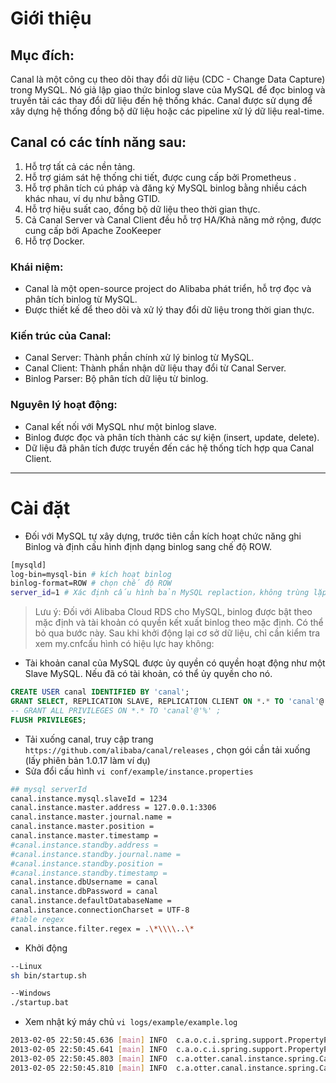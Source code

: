 # Giới thiệu

## Mục đích:
Canal là một công cụ theo dõi thay đổi dữ liệu (CDC - Change Data Capture) trong MySQL. Nó giả lập giao thức binlog slave của MySQL để đọc binlog và truyền tải các thay đổi dữ liệu đến hệ thống khác. Canal được sử dụng để xây dựng hệ thống đồng bộ dữ liệu hoặc các pipeline xử lý dữ liệu real-time.
## Canal có các tính năng sau:

1. Hỗ trợ tất cả các nền tảng.
2. Hỗ trợ giám sát hệ thống chi tiết, được cung cấp bởi Prometheus .
3. Hỗ trợ phân tích cú pháp và đăng ký MySQL binlog bằng nhiều cách khác nhau, ví dụ như bằng GTID.
4. Hỗ trợ hiệu suất cao, đồng bộ dữ liệu theo thời gian thực.
5. Cả Canal Server và Canal Client đều hỗ trợ HA/Khả năng mở rộng, được cung cấp bởi Apache ZooKeeper
6. Hỗ trợ Docker. 

### Khái niệm:

- Canal là một open-source project do Alibaba phát triển, hỗ trợ đọc và phân tích binlog từ MySQL.
- Được thiết kế để theo dõi và xử lý thay đổi dữ liệu trong thời gian thực.

### Kiến trúc của Canal:

- Canal Server: Thành phần chính xử lý binlog từ MySQL.
- Canal Client: Thành phần nhận dữ liệu thay đổi từ Canal Server.
- Binlog Parser: Bộ phân tích dữ liệu từ binlog.

### Nguyên lý hoạt động:

- Canal kết nối với MySQL như một binlog slave.
- Binlog được đọc và phân tích thành các sự kiện (insert, update, delete).
- Dữ liệu đã phân tích được truyền đến các hệ thống tích hợp qua Canal Client.

___
# Cài đặt
- Đối với MySQL tự xây dựng, trước tiên cần kích hoạt chức năng ghi Binlog và định cấu hình định dạng binlog sang chế độ ROW.

``` bash  
[mysqld]
log-bin=mysql-bin # kích hoạt binlog
binlog-format=ROW # chọn chế độ ROW 
server_id=1 # Xác định cấu hình bản MySQL replaction，không trùng lặp slaveId của canal.
```
  > Lưu ý: Đối với Alibaba Cloud RDS cho MySQL, binlog được bật theo mặc định và tài khoản có quyền kết xuất binlog theo mặc định. Có thể bỏ qua bước này.
Sau khi khởi động lại cơ sở dữ liệu, chỉ cần kiểm tra xem my.cnfcấu hình có hiệu lực hay không:

- Tài khoản canal của MySQL được ủy quyền có quyền hoạt động như một Slave MySQL. Nếu đã có tài khoản, có thể ủy quyền cho nó.
``` sql
CREATE USER canal IDENTIFIED BY 'canal';  
GRANT SELECT, REPLICATION SLAVE, REPLICATION CLIENT ON *.* TO 'canal'@'%';
-- GRANT ALL PRIVILEGES ON *.* TO 'canal'@'%' ;
FLUSH PRIVILEGES;
```
- Tải xuống canal, truy cập trang `https://github.com/alibaba/canal/releases` , chọn gói cần tải xuống (lấy phiên bản 1.0.17 làm ví dụ)
- Sửa đổi cấu hình `vi conf/example/instance.properties`
```bash
## mysql serverId
canal.instance.mysql.slaveId = 1234
canal.instance.master.address = 127.0.0.1:3306 
canal.instance.master.journal.name = 
canal.instance.master.position = 
canal.instance.master.timestamp = 
#canal.instance.standby.address = 
#canal.instance.standby.journal.name =
#canal.instance.standby.position = 
#canal.instance.standby.timestamp = 
canal.instance.dbUsername = canal  
canal.instance.dbPassword = canal
canal.instance.defaultDatabaseName =
canal.instance.connectionCharset = UTF-8
#table regex
canal.instance.filter.regex = .\*\\\\..\*
```

- Khởi động
```bash
--Linux
sh bin/startup.sh

--Windows
./startup.bat
```
- Xem nhật ký máy chủ `vi logs/example/example.log`
```bash
2013-02-05 22:50:45.636 [main] INFO  c.a.o.c.i.spring.support.PropertyPlaceholderConfigurer - Loading properties file from class path resource [canal.properties]
2013-02-05 22:50:45.641 [main] INFO  c.a.o.c.i.spring.support.PropertyPlaceholderConfigurer - Loading properties file from class path resource [example/instance.properties]
2013-02-05 22:50:45.803 [main] INFO  c.a.otter.canal.instance.spring.CanalInstanceWithSpring - start CannalInstance for 1-example 
2013-02-05 22:50:45.810 [main] INFO  c.a.otter.canal.instance.spring.CanalInstanceWithSpring - start successful....
```




















